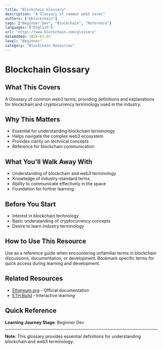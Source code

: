 ```yaml
---
title: "Blockchain Glossary"
description: "A Glossary of common web3 terms"
authors: ["@blockchain"]
tags: ["Beginner Dev", "Blockchain", "Reference"]
languages: ["English"]
url: "https://www.blockchain.com/glossary"
dateAdded: 2024-01-01
level: "Beginner"
category: "Blockchain Resources"
---
```


# Blockchain Glossary

## What This Covers

A Glossary of common web3 terms, providing definitions and explanations for blockchain and cryptocurrency terminology used in the industry.

## Why This Matters

- Essential for understanding blockchain terminology
- Helps navigate the complex web3 ecosystem
- Provides clarity on technical concepts
- Reference for blockchain communication

## What You'll Walk Away With

- Understanding of blockchain and web3 terminology
- Knowledge of industry-standard terms
- Ability to communicate effectively in the space
- Foundation for further learning

## Before You Start

- Interest in blockchain technology
- Basic understanding of cryptocurrency concepts
- Desire to learn industry terminology

## How to Use This Resource

Use as a reference guide when encountering unfamiliar terms in blockchain discussions, documentation, or development. Bookmark specific terms for quick access during learning and development.

## Related Resources

- [Ethereum.org](https://ethereum.org/) - Official documentation
- [ETH.Build](https://eth.build/) - Interactive learning

## Quick Reference

**Learning Journey Stage**: Beginner Dev

---

**Note**: This glossary provides essential definitions for understanding blockchain and web3 terminology. 
